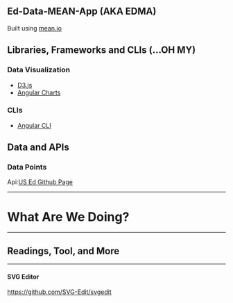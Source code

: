 Ed-Data-MEAN-App (AKA EDMA)
------ 
Built using [mean.io](http://mean.io/#!/docs)

## Libraries, Frameworks and CLIs (...OH MY)

### Data Visualization
* [D3.js](https://www.npmjs.com/package/d3)
* [Angular Charts](https://jtblin.github.io/angular-chart.js/)

### CLIs
* [Angular CLI](https://github.com/angular/angular-cli)


## Data and APIs

### Data Points
Api:[US Ed Github Page](https://usedgov.github.io)
 
------

# What Are We Doing?
-------


## Readings, Tool, and More
------
#### SVG Editor
https://github.com/SVG-Edit/svgedit
